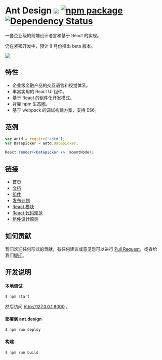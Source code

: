 # Ant Design [![](https://img.shields.io/travis/ant-design/ant-design.svg?style=flat-square)](https://travis-ci.org/ant-design/ant-design) [![npm package](https://img.shields.io/npm/v/antd.svg?style=flat-square)](https://www.npmjs.org/package/antd) [![Dependency Status](https://david-dm.org/ant-design/ant-design.svg?style=flat-square)](https://david-dm.org/ant-design/ant-design)

一套企业级的前端设计语言和基于 React 的实现。

仍在紧密开发中，预计 8 月份推出 beta 版本。

![](https://t.alipayobjects.com/images/rmsweb/T11aVgXc4eXXXXXXXX.svg)


## 特性

- 企业级金融产品的交互语言和视觉体系。
- 丰富实用的 React UI 组件。
- 基于 React 的组件化开发模式。
- 背靠 npm 生态圈。
- 基于 webpack 的调试构建方案，支持 ES6。


## 范例

```jsx
var antd = require('antd');
var Datepicker = antd.Datepicker;

React.render(<Datepicker />, mountNode);
```

## 链接

- [首页](http://ant.design/)
- [文档](http://ant.design/docs/introduce)
- [组件](http://ant.design/components/)
- [发布计划](https://github.com/ant-design/ant-design/issues/9)
- [React 模块](http://react-component.github.io/)
- [React 代码规范](https://github.com/react-component/react-component.github.io/blob/master/docs/zh-cn/component-code-style.md)
- [组件设计原则](https://github.com/react-component/react-component.github.io/blob/master/docs/zh-cn/component-design.md)


## 如何贡献

我们欢迎任何形式的贡献，有任何建议或意见您可以进行 [Pull Request](https://github.com/ant-design/ant-design/pulls)，或者给我们[提问](https://github.com/ant-design/ant-design/issues)。


## 开发说明

#### 本地调试

```bash
$ npm start
```

然后访问 http://127.0.0.1:8000 。

#### 部署到 ant.design

```bash
$ npm run deploy
```

#### 构建

```bash
$ npm run build
```

